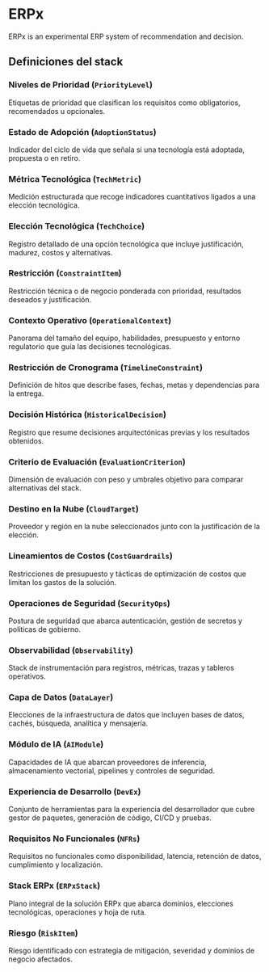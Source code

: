 # ERPx

ERPx is an experimental ERP system of recommendation and decision.

## Definiciones del stack

### Niveles de Prioridad (`PriorityLevel`)
Etiquetas de prioridad que clasifican los requisitos como obligatorios, recomendados u opcionales.

### Estado de Adopción (`AdoptionStatus`)
Indicador del ciclo de vida que señala si una tecnología está adoptada, propuesta o en retiro.

### Métrica Tecnológica (`TechMetric`)
Medición estructurada que recoge indicadores cuantitativos ligados a una elección tecnológica.

### Elección Tecnológica (`TechChoice`)
Registro detallado de una opción tecnológica que incluye justificación, madurez, costos y alternativas.

### Restricción (`ConstraintItem`)
Restricción técnica o de negocio ponderada con prioridad, resultados deseados y justificación.

### Contexto Operativo (`OperationalContext`)
Panorama del tamaño del equipo, habilidades, presupuesto y entorno regulatorio que guía las decisiones tecnológicas.

### Restricción de Cronograma (`TimelineConstraint`)
Definición de hitos que describe fases, fechas, metas y dependencias para la entrega.

### Decisión Histórica (`HistoricalDecision`)
Registro que resume decisiones arquitectónicas previas y los resultados obtenidos.

### Criterio de Evaluación (`EvaluationCriterion`)
Dimensión de evaluación con peso y umbrales objetivo para comparar alternativas del stack.

### Destino en la Nube (`CloudTarget`)
Proveedor y región en la nube seleccionados junto con la justificación de la elección.

### Lineamientos de Costos (`CostGuardrails`)
Restricciones de presupuesto y tácticas de optimización de costos que limitan los gastos de la solución.

### Operaciones de Seguridad (`SecurityOps`)
Postura de seguridad que abarca autenticación, gestión de secretos y políticas de gobierno.

### Observabilidad (`Observability`)
Stack de instrumentación para registros, métricas, trazas y tableros operativos.

### Capa de Datos (`DataLayer`)
Elecciones de la infraestructura de datos que incluyen bases de datos, cachés, búsqueda, analítica y mensajería.

### Módulo de IA (`AIModule`)
Capacidades de IA que abarcan proveedores de inferencia, almacenamiento vectorial, pipelines y controles de seguridad.

### Experiencia de Desarrollo (`DevEx`)
Conjunto de herramientas para la experiencia del desarrollador que cubre gestor de paquetes, generación de código, CI/CD y pruebas.

### Requisitos No Funcionales (`NFRs`)
Requisitos no funcionales como disponibilidad, latencia, retención de datos, cumplimiento y localización.

### Stack ERPx (`ERPxStack`)
Plano integral de la solución ERPx que abarca dominios, elecciones tecnológicas, operaciones y hoja de ruta.

### Riesgo (`RiskItem`)
Riesgo identificado con estrategia de mitigación, severidad y dominios de negocio afectados.

